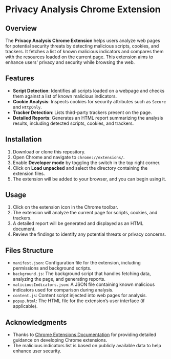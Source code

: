 # Privacy Analysis Chrome Extension

## Overview

The **Privacy Analysis Chrome Extension** helps users analyze web pages for potential security threats by detecting malicious scripts, cookies, and trackers. It fetches a list of known malicious indicators and compares them with the resources loaded on the current page. This extension aims to enhance users' privacy and security while browsing the web.

## Features

- **Script Detection**: Identifies all scripts loaded on a webpage and checks them against a list of known malicious indicators.
- **Cookie Analysis**: Inspects cookies for security attributes such as `Secure` and `HttpOnly`.
- **Tracker Detection**: Lists third-party trackers present on the page.
- **Detailed Reports**: Generates an HTML report summarizing the analysis results, including detected scripts, cookies, and trackers.

## Installation

1. Download or clone this repository.
2. Open Chrome and navigate to `chrome://extensions/`.
3. Enable **Developer mode** by toggling the switch in the top right corner.
4. Click on **Load unpacked** and select the directory containing the extension files.
5. The extension will be added to your browser, and you can begin using it.

## Usage

1. Click on the extension icon in the Chrome toolbar.
2. The extension will analyze the current page for scripts, cookies, and trackers.
3. A detailed report will be generated and displayed as an HTML document.
4. Review the findings to identify any potential threats or privacy concerns.

## Files Structure

- `manifest.json`: Configuration file for the extension, including permissions and background scripts.
- `background.js`: The background script that handles fetching data, analyzing the page, and generating reports.
- `maliciousIndicators.json`: A JSON file containing known malicious indicators used for comparison during analysis.
- `content.js`: Content script injected into web pages for analysis.
- `popup.html`: The HTML file for the extension’s user interface (if applicable).

## Acknowledgments

- Thanks to [Chrome Extensions Documentation](https://developer.chrome.com/docs/extensions/mv3/) for providing detailed guidance on developing Chrome extensions.
- The malicious indicators list is based on publicly available data to help enhance user security.
